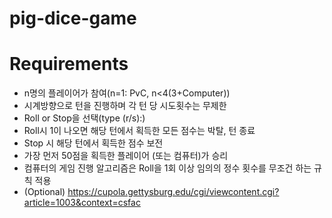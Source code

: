# pig-dice-game
# Requirements

- n명의 플레이어가 참여(n=1: PvC, n<4(3+Computer))
- 시계방향으로 턴을 진행하며 각 턴 당 시도횟수는 무제한
- Roll or Stop을 선택(type (r/s):)
- Roll시 1이 나오면 해당 턴에서 획득한 모든 점수는 박탈, 턴 종료
- Stop 시 해당 턴에서 획득한 점수 보전
- 가장 먼저 50점을 획득한 플레이어 (또는 컴퓨터)가 승리
- 컴퓨터의 게임 진행 알고리즘은 Roll을 1회 이상 임의의 정수 횟수를 무조건 하는 규칙 적용
- (Optional) https://cupola.gettysburg.edu/cgi/viewcontent.cgi?article=1003&context=csfac
